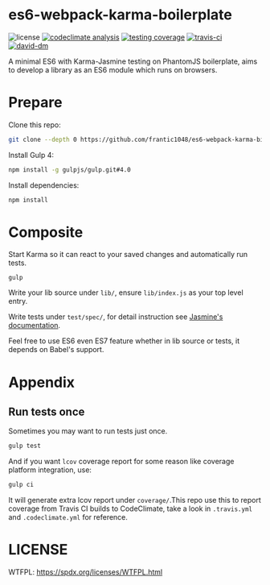 # es6-webpack-karma-boilerplate
![license](https://img.shields.io/badge/license-WTFPL-E32D46.svg?style=flat-square)
[![codeclimate analysis](https://img.shields.io/codeclimate/github/frantic1048/es6-webpack-karma-boilerplate.svg?style=flat-square)](https://codeclimate.com/github/frantic1048/es6-webpack-karma-boilerplate)
[![testing coverage](https://img.shields.io/codeclimate/coverage/github/frantic1048/es6-webpack-karma-boilerplate.svg?style=flat-square)](https://travis-ci.org/frantic1048/es6-webpack-karma-boilerplate)
[![travis-ci](https://img.shields.io/travis/frantic1048/es6-webpack-karma-boilerplate.svg?style=flat-square)](https://travis-ci.org/frantic1048/es6-webpack-karma-boilerplate)
[![david-dm](https://img.shields.io/david/frantic1048/es6-webpack-karma-boilerplate.svg?style=flat-square)](https://david-dm.org/frantic1048/es6-webpack-karma-boilerplate)

A minimal ES6 with Karma-Jasmine testing on PhantomJS boilerplate, aims to develop a library as an ES6 module which runs on browsers.

# Prepare

Clone this repo:

```bash
git clone --depth 0 https://github.com/frantic1048/es6-webpack-karma-biolerplate.git
```

Install Gulp 4:

```bash
npm install -g gulpjs/gulp.git#4.0
```

Install dependencies:

```bash
npm install
```

# Composite

Start Karma so it can react to your saved changes and automatically run tests.

```
gulp
```

Write your lib source under `lib/`, ensure `lib/index.js` as your top level entry.

Write tests under `test/spec/`, for detail instruction see [Jasmine's documentation](http://jasmine.github.io/2.4/introduction.html).

Feel free to use ES6 even ES7 feature whether in lib source or tests, it depends on Babel's support.

# Appendix

## Run tests once

Sometimes you may want to run tests just once.

```bash
gulp test
```
And if you want `lcov` coverage report for some reason like coverage platform integration,
use:

```bash
gulp ci
```

It will generate extra lcov report under `coverage/`.This repo use this to report coverage from Travis CI builds to CodeClimate, take a look in `.travis.yml` and `.codeclimate.yml` for reference.

# LICENSE

WTFPL: https://spdx.org/licenses/WTFPL.html

